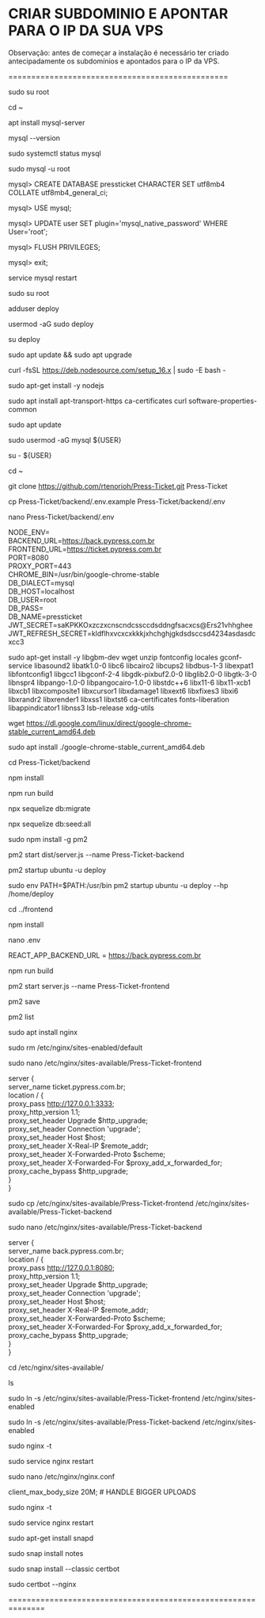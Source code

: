 # CRIAR SUBDOMINIO E APONTAR PARA O IP DA SUA VPS

Observação: antes de começar a instalação é necessário ter criado antecipadamente os subdomínios e apontados para o IP da VPS.

================================================

sudo su root

cd ~

apt install mysql-server

mysql --version

sudo systemctl status mysql

sudo mysql -u root

mysql> CREATE DATABASE pressticket CHARACTER SET utf8mb4 COLLATE utf8mb4_general_ci;

mysql> USE mysql;

mysql> UPDATE user SET plugin='mysql_native_password' WHERE User='root';

mysql> FLUSH PRIVILEGES;

mysql> exit;

service mysql restart

sudo su root

adduser deploy

usermod -aG sudo deploy

su deploy

sudo apt update && sudo apt upgrade

curl -fsSL https://deb.nodesource.com/setup_16.x | sudo -E bash -

sudo apt-get install -y nodejs

sudo apt install apt-transport-https ca-certificates curl software-properties-common

sudo apt update

sudo usermod -aG mysql ${USER}

su - ${USER}

cd ~

git clone https://github.com/rtenorioh/Press-Ticket.git Press-Ticket

cp Press-Ticket/backend/.env.example Press-Ticket/backend/.env

nano Press-Ticket/backend/.env

NODE_ENV=  
BACKEND_URL=https://back.pypress.com.br  
FRONTEND_URL=https://ticket.pypress.com.br  
PORT=8080  
PROXY_PORT=443  
CHROME_BIN=/usr/bin/google-chrome-stable  
DB_DIALECT=mysql  
DB_HOST=localhost  
DB_USER=root  
DB_PASS=  
DB_NAME=pressticket  
JWT_SECRET=saKPKKOxzczxcnscndcssccdsddngfsacxcs@Ers21vhhghee  
JWT_REFRESH_SECRET=kldflhxvcxcxkkkjxhchghjgkdsdsccsd4234asdasdcxcc3  

sudo apt-get install -y libgbm-dev wget unzip fontconfig locales gconf-service libasound2 libatk1.0-0 libc6 libcairo2 libcups2 libdbus-1-3 libexpat1 libfontconfig1 libgcc1 libgconf-2-4 libgdk-pixbuf2.0-0 libglib2.0-0 libgtk-3-0 libnspr4 libpango-1.0-0 libpangocairo-1.0-0 libstdc++6 libx11-6 libx11-xcb1 libxcb1 libxcomposite1 libxcursor1 libxdamage1 libxext6 libxfixes3 libxi6 libxrandr2 libxrender1 libxss1 libxtst6 ca-certificates fonts-liberation libappindicator1 libnss3 lsb-release xdg-utils

wget https://dl.google.com/linux/direct/google-chrome-stable_current_amd64.deb

sudo apt install ./google-chrome-stable_current_amd64.deb

cd Press-Ticket/backend

npm install

npm run build

npx sequelize db:migrate

npx sequelize db:seed:all

sudo npm install -g pm2

pm2 start dist/server.js --name Press-Ticket-backend

pm2 startup ubuntu -u deploy

sudo env PATH=$PATH:/usr/bin pm2 startup ubuntu -u deploy --hp /home/deploy

cd ../frontend

npm install

nano .env

REACT_APP_BACKEND_URL = https://back.pypress.com.br

npm run build

pm2 start server.js --name Press-Ticket-frontend

pm2 save

pm2 list

sudo apt install nginx

sudo rm /etc/nginx/sites-enabled/default

sudo nano /etc/nginx/sites-available/Press-Ticket-frontend

server {  
  server_name ticket.pypress.com.br;  
  location / {  
    proxy_pass http://127.0.0.1:3333;  
    proxy_http_version 1.1;  
    proxy_set_header Upgrade $http_upgrade;  
    proxy_set_header Connection 'upgrade';  
    proxy_set_header Host $host;  
    proxy_set_header X-Real-IP $remote_addr;  
    proxy_set_header X-Forwarded-Proto $scheme;  
    proxy_set_header X-Forwarded-For $proxy_add_x_forwarded_for;  
    proxy_cache_bypass $http_upgrade;  
  }  
}  

sudo cp /etc/nginx/sites-available/Press-Ticket-frontend /etc/nginx/sites-available/Press-Ticket-backend

sudo nano /etc/nginx/sites-available/Press-Ticket-backend

server {  
  server_name back.pypress.com.br;  
  location / {  
    proxy_pass http://127.0.0.1:8080;  
    proxy_http_version 1.1;  
    proxy_set_header Upgrade $http_upgrade;  
    proxy_set_header Connection 'upgrade';  
    proxy_set_header Host $host;  
    proxy_set_header X-Real-IP $remote_addr;  
    proxy_set_header X-Forwarded-Proto $scheme;  
    proxy_set_header X-Forwarded-For $proxy_add_x_forwarded_for;  
    proxy_cache_bypass $http_upgrade;  
  }  
}  
  
cd /etc/nginx/sites-available/

ls

sudo ln -s /etc/nginx/sites-available/Press-Ticket-frontend /etc/nginx/sites-enabled

sudo ln -s /etc/nginx/sites-available/Press-Ticket-backend /etc/nginx/sites-enabled

sudo nginx -t

sudo service nginx restart

sudo nano /etc/nginx/nginx.conf

client_max_body_size 20M; # HANDLE BIGGER UPLOADS
 
sudo nginx -t

sudo service nginx restart

sudo apt-get install snapd

sudo snap install notes

sudo snap install --classic certbot

sudo certbot --nginx

==============================================================
